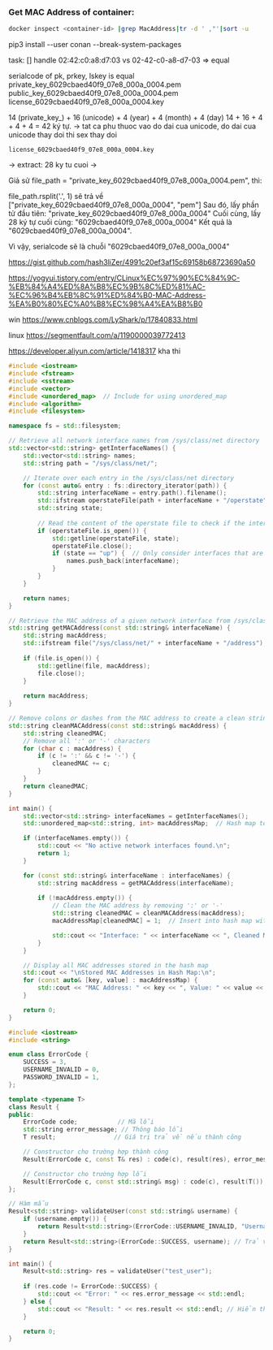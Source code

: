 
### Get MAC Address of container:
```bash
docker inspect <container-id> |grep MacAddress|tr -d ' ,"'|sort -u
```

pip3 install --user conan --break-system-packages

task:
[] handle 02:42:c0:a8:d7:03 vs 02-42-c0-a8-d7-03  => equal


serialcode of pk, prkey, lskey is equal
private_key_6029cbaed40f9_07e8_000a_0004.pem
 public_key_6029cbaed40f9_07e8_000a_0004.pem
    license_6029cbaed40f9_07e8_000a_0004.key


14 (private_key_) + 16 (unicode) + 4 (year) + 4 (month) + 4 (day)
14 + 16 + 4 + 4 + 4 = 42 ký tự.
-> tat ca phu thuoc vao do dai cua unicode, do dai cua unicode thay doi thi sex thay doi


    license_6029cbaed40f9_07e8_000a_0004.key
-> extract: 28 ky tu cuoi
    -> 


Giả sử file_path = "private_key_6029cbaed40f9_07e8_000a_0004.pem", thì:

file_path.rsplit('.', 1) sẽ trả về ["private_key_6029cbaed40f9_07e8_000a_0004", "pem"]
Sau đó, lấy phần tử đầu tiên: "private_key_6029cbaed40f9_07e8_000a_0004"
Cuối cùng, lấy 28 ký tự cuối cùng: "6029cbaed40f9_07e8_000a_0004"
Kết quả là "6029cbaed40f9_07e8_000a_0004".

Vì vậy, serialcode sẽ là chuỗi "6029cbaed40f9_07e8_000a_0004"

https://gist.github.com/hash3liZer/4991c20ef3af15c69158b68723690a50


https://yogyui.tistory.com/entry/CLinux%EC%97%90%EC%84%9C-%EB%84%A4%ED%8A%B8%EC%9B%8C%ED%81%AC-%EC%96%B4%EB%8C%91%ED%84%B0-MAC-Address-%EA%B0%80%EC%A0%B8%EC%98%A4%EA%B8%B0


win
https://www.cnblogs.com/LyShark/p/17840833.html

linux 
https://segmentfault.com/a/1190000039772413

https://developer.aliyun.com/article/1418317   kha thi

```cpp
#include <iostream>
#include <fstream>
#include <sstream>
#include <vector>
#include <unordered_map>  // Include for using unordered_map
#include <algorithm>
#include <filesystem>

namespace fs = std::filesystem;

// Retrieve all network interface names from /sys/class/net directory
std::vector<std::string> getInterfaceNames() {
    std::vector<std::string> names;
    std::string path = "/sys/class/net/";

    // Iterate over each entry in the /sys/class/net directory
    for (const auto& entry : fs::directory_iterator(path)) {
        std::string interfaceName = entry.path().filename();
        std::ifstream operstateFile(path + interfaceName + "/operstate");
        std::string state;
        
        // Read the content of the operstate file to check if the interface is "up"
        if (operstateFile.is_open()) {
            std::getline(operstateFile, state);
            operstateFile.close();
            if (state == "up") {  // Only consider interfaces that are "up"
                names.push_back(interfaceName);
            }
        }
    }

    return names;
}

// Retrieve the MAC address of a given network interface from /sys/class/net/<interface>/address
std::string getMACAddress(const std::string& interfaceName) {
    std::string macAddress;
    std::ifstream file("/sys/class/net/" + interfaceName + "/address");
    
    if (file.is_open()) {
        std::getline(file, macAddress);
        file.close();
    }
    
    return macAddress;
}

// Remove colons or dashes from the MAC address to create a clean string key
std::string cleanMACAddress(const std::string& macAddress) {
    std::string cleanedMAC;
    // Remove all ':' or '-' characters
    for (char c : macAddress) {
        if (c != ':' && c != '-') {
            cleanedMAC += c;
        }
    }
    return cleanedMAC;
}

int main() {
    std::vector<std::string> interfaceNames = getInterfaceNames();
    std::unordered_map<std::string, int> macAddressMap;  // Hash map to store cleaned MAC addresses

    if (interfaceNames.empty()) {
        std::cout << "No active network interfaces found.\n";
        return 1;
    }

    for (const std::string& interfaceName : interfaceNames) {
        std::string macAddress = getMACAddress(interfaceName);
        
        if (!macAddress.empty()) {
            // Clean the MAC address by removing ':' or '-'
            std::string cleanedMAC = cleanMACAddress(macAddress);
            macAddressMap[cleanedMAC] = 1;  // Insert into hash map with default value of 1

            std::cout << "Interface: " << interfaceName << ", Cleaned MAC Address: " << cleanedMAC << "\n";
        }
    }

    // Display all MAC addresses stored in the hash map
    std::cout << "\nStored MAC Addresses in Hash Map:\n";
    for (const auto& [key, value] : macAddressMap) {
        std::cout << "MAC Address: " << key << ", Value: " << value << "\n";
    }

    return 0;
}
```

```cpp
#include <iostream>
#include <string>

enum class ErrorCode {
    SUCCESS = 3,
    USERNAME_INVALID = 0,
    PASSWORD_INVALID = 1,
};

template <typename T>
class Result {
public:
    ErrorCode code;           // Mã lỗi
    std::string error_message; // Thông báo lỗi
    T result;                // Giá trị trả về nếu thành công

    // Constructor cho trường hợp thành công
    Result(ErrorCode c, const T& res) : code(c), result(res), error_message("Success") {}

    // Constructor cho trường hợp lỗi
    Result(ErrorCode c, const std::string& msg) : code(c), result(T()), error_message(msg) {}
};

// Hàm mẫu
Result<std::string> validateUser(const std::string& username) {
    if (username.empty()) {
        return Result<std::string>(ErrorCode::USERNAME_INVALID, "Username cannot be empty");
    }
    return Result<std::string>(ErrorCode::SUCCESS, username); // Trả về username như là kết quả
}

int main() {
    Result<std::string> res = validateUser("test_user");
    
    if (res.code != ErrorCode::SUCCESS) {
        std::cout << "Error: " << res.error_message << std::endl;
    } else {
        std::cout << "Result: " << res.result << std::endl; // Hiển thị kết quả
    }

    return 0;
}
```
